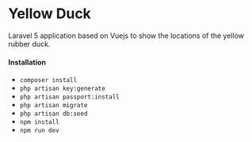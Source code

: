 # Yellow Duck
Laravel 5 application based on Vuejs to show the locations of the yellow rubber duck.

#### Installation

* `composer install`
* `php artisan key:generate`
* `php artisan passport:install`
* `php artisan migrate`
* `php artisan db:seed`
* `npm install`
* `npm run dev`